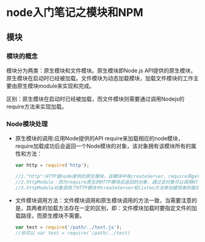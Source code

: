 # node入门笔记之模块和NPM


## 模块
### 模块的概念
模块分为两类：原生模块和文件模块。原生模块即Node.js API提供的原生模块，原生模块在启动时已经被加载。文件模块为动态加载模块，加载文件模块的工作主要由原生模块module来实现和完成。

区别：原生模块在启动时已经被加载，而文件模块则需要通过调用Nodejs的require方法来实现加载。

### Node模块处理
- 原生模块的调用:应用Node提供的API require来加载相应的node模块，require加载成功后会返回一个Node模块的对象，该对象拥有该模块所有的属性和方法：

    ```javascript
    var http = require('http');

    //1."http":HTTP是node提供的原生模块，该模块中有createServer，require和get等多个方法和属性
    //2.httpModule：则为require原生的HTTP模块后返回的对象，通过该对象可以调用HTTP模块的所有属性和方法。
    //3.httpModule对象调用了HTTP模块中createServer和listen方法来创建简单的服务器对象。
    ```

- 文件模块调用方法：文件模块调用和原生模块调用的方法一致，当需要注意的是，其两者的加载方法存在一定的区别，即：文件模块加载时要指定文件的加载路径，而原生模块不需要。
	```javascript
    var test = require('/path/../test.js');
    //也可以 var test = require('/path/../test)
    
    ```
